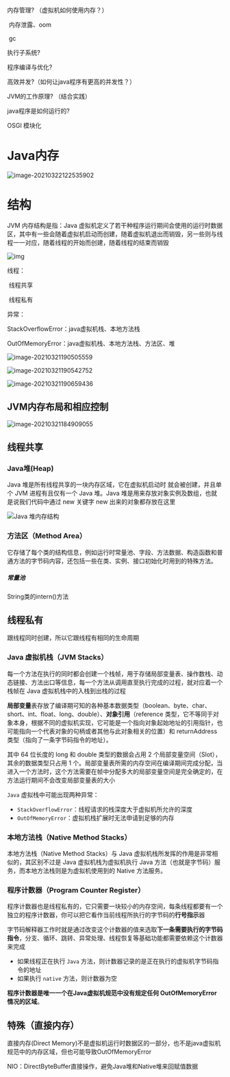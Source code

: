 内存管理?  （虚拟机如何使用内存？）

​        内存泄露、oom

​        gc

执行子系统?

程序编译与优化?

高效并发?（如何让java程序有更高的并发性？）

JVM的工作原理?  （结合实践）

java程序是如何运行的?



OSGI 模块化



# Java内存

![image-20210322122535902](https://cdn.jsdelivr.net/gh/wp3355168/Typora-Picgo-Gitee/img/20210322122536.png)

# 结构

JVM 内存结构是指：Java 虚拟机定义了若干种程序运行期间会使用的运行时数据区，其中有一些会随着虚拟机启动而创建，随着虚拟机退出而销毁，另一些则与线程一一对应，随着线程的开始而创建，随着线程的结束而销毁



![img](https://cdn.jsdelivr.net/gh/wp3355168/Typora-Picgo-Gitee/img/20210321184548.jpg)



线程：

​	线程共享

​	线程私有

异常：

StackOverflowError：java虚拟机栈、本地方法栈

OutOfMemoryError：java虚拟机栈、本地方法栈、方法区、堆



![image-20210321190505559](https://cdn.jsdelivr.net/gh/wp3355168/Typora-Picgo-Gitee/img/20210321190505.png)



![image-20210321190542752](https://cdn.jsdelivr.net/gh/wp3355168/Typora-Picgo-Gitee/img/20210321190727.png)

![image-20210321190659436](https://cdn.jsdelivr.net/gh/wp3355168/Typora-Picgo-Gitee/img/20210321190659.png)





## JVM内存布局和相应控制

![image-20210321184909055](https://cdn.jsdelivr.net/gh/wp3355168/Typora-Picgo-Gitee/img/20210321184909.png)

## 线程共享

### Java堆(Heap)

Java 堆是所有线程共享的一块内存区域，它在虚拟机启动时 就会被创建，并且单个 JVM 进程有且仅有一个 Java 堆。Java 堆是用来存放对象实例及数组，也就是说我们代码中通过 new 关键字 new 出来的对象都存放在这里

![Java 堆内存结构](https://cdn.jsdelivr.net/gh/wp3355168/Typora-Picgo-Gitee/img/20210321185249.png)

### 方法区（Method Area）

它存储了每个类的结构信息，例如运行时常量池、字段、方法数据、构造函数和普通方法的字节码内容，还包括一些在类、实例、接口初始化时用到的特殊方法。



##### 常量池

String类的intern()方法





## 线程私有

跟线程同时创建，所以它跟线程有相同的生命周期

### Java 虚拟机栈（JVM Stacks）

每一个方法在执行的同时都会创建一个栈帧，用于存储局部变量表、操作数栈、动态链接、方法出口等信息，每一个方法从调用直至执行完成的过程，就对应着一个栈帧在 Java 虚拟机栈中的入栈到出栈的过程



**局部变量**表存放了编译期可知的各种基本数据类型（boolean、byte、char、short、int、float、long、double）、**对象引用**（reference 类型，它不等同于对象本身，根据不同的虚拟机实现，它可能是一个指向对象起始地址的引用指针，也可能指向一个代表对象的句柄或者其他与此对象相关的位置）和 returnAddress 类型（指向了一条字节码指令的地址）。

其中 64 位长度的 long 和 double 类型的数据会占用 2 个局部变量空间（Slot），其余的数据类型只占用 1 个。局部变量表所需的内存空间在编译期间完成分配，当进入一个方法时，这个方法需要在帧中分配多大的局部变量空间是完全确定的，在方法运行期间不会改变局部变量表的大小



`Java` 虚拟栈中可能出现两种异常：

- `StackOverflowError`：线程请求的栈深度大于虚拟机所允许的深度
- `OutOfMemoryError`：虚拟机栈扩展时无法申请到足够的内存



### 本地方法栈（Native Method Stacks）

本地方法栈（Native Method Stacks）与 Java 虚拟机栈所发挥的作用是非常相似的，其区别不过是 Java 虚拟机栈为虚拟机执行 Java 方法（也就是字节码）服务，而本地方法栈则是为虚拟机使用到的 Native 方法服务。



### 程序计数器（Program Counter Register）

程序计数器也是线程私有的，它只需要一块较小的内存空间，每条线程都要有一个独立的程序计数器，你可以把它看作当前线程所执行的字节码的**行号指示**器

字节码解释器工作时就是通过改变这个计数器的值来选取**下一条需要执行的字节码指令**，分支、循环、跳转、异常处理、线程恢复等基础功能都需要依赖这个计数器来完成



- 如果线程正在执行 `Java` 方法，则计数器记录的是正在执行的虚拟机字节码指令的地址
- 如果执行 `native` 方法，则计数器为空



**程序计数器是唯一一个在Java虚拟机规范中没有规定任何 OutOfMemoryError 情况的区域**。



## 特殊（直接内存）

直接内存(Direct Memory)不是虚拟机运行时数据区的一部分，也不是java虚拟机规范中的内存区域，但也可能导致OutOfMemoryError



NIO：DirectByteBuffer直接操作，避免Java堆和Native堆来回赋值数据


